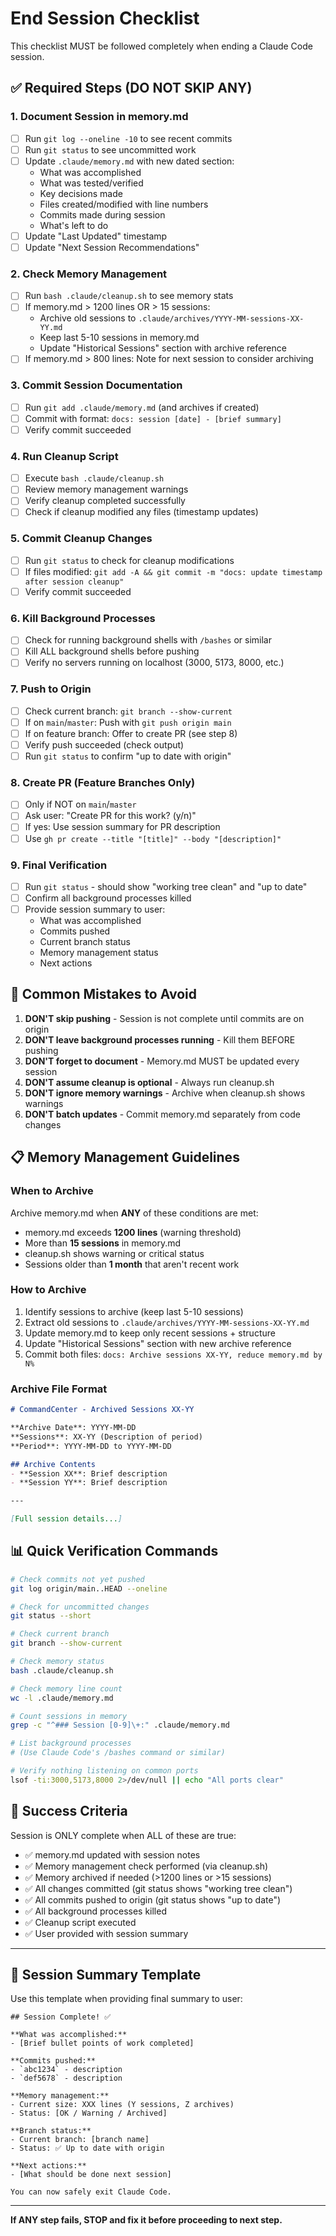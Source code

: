 # End Session Checklist

This checklist MUST be followed completely when ending a Claude Code session.

## ✅ Required Steps (DO NOT SKIP ANY)

### 1. Document Session in memory.md
- [ ] Run `git log --oneline -10` to see recent commits
- [ ] Run `git status` to see uncommitted work
- [ ] Update `.claude/memory.md` with new dated section:
  - What was accomplished
  - What was tested/verified
  - Key decisions made
  - Files created/modified with line numbers
  - Commits made during session
  - What's left to do
- [ ] Update "Last Updated" timestamp
- [ ] Update "Next Session Recommendations"

### 2. Check Memory Management
- [ ] Run `bash .claude/cleanup.sh` to see memory stats
- [ ] If memory.md > 1200 lines OR > 15 sessions:
  - Archive old sessions to `.claude/archives/YYYY-MM-sessions-XX-YY.md`
  - Keep last 5-10 sessions in memory.md
  - Update "Historical Sessions" section with archive reference
- [ ] If memory.md > 800 lines: Note for next session to consider archiving

### 3. Commit Session Documentation
- [ ] Run `git add .claude/memory.md` (and archives if created)
- [ ] Commit with format: `docs: session [date] - [brief summary]`
- [ ] Verify commit succeeded

### 4. Run Cleanup Script
- [ ] Execute `bash .claude/cleanup.sh`
- [ ] Review memory management warnings
- [ ] Verify cleanup completed successfully
- [ ] Check if cleanup modified any files (timestamp updates)

### 5. Commit Cleanup Changes
- [ ] Run `git status` to check for cleanup modifications
- [ ] If files modified: `git add -A && git commit -m "docs: update timestamp after session cleanup"`
- [ ] Verify commit succeeded

### 6. Kill Background Processes
- [ ] Check for running background shells with `/bashes` or similar
- [ ] Kill ALL background shells before pushing
- [ ] Verify no servers running on localhost (3000, 5173, 8000, etc.)

### 7. Push to Origin
- [ ] Check current branch: `git branch --show-current`
- [ ] If on `main`/`master`: Push with `git push origin main`
- [ ] If on feature branch: Offer to create PR (see step 8)
- [ ] Verify push succeeded (check output)
- [ ] Run `git status` to confirm "up to date with origin"

### 8. Create PR (Feature Branches Only)
- [ ] Only if NOT on `main`/`master`
- [ ] Ask user: "Create PR for this work? (y/n)"
- [ ] If yes: Use session summary for PR description
- [ ] Use `gh pr create --title "[title]" --body "[description]"`

### 9. Final Verification
- [ ] Run `git status` - should show "working tree clean" and "up to date"
- [ ] Confirm all background processes killed
- [ ] Provide session summary to user:
  - What was accomplished
  - Commits pushed
  - Current branch status
  - Memory management status
  - Next actions

## 🚨 Common Mistakes to Avoid

1. **DON'T skip pushing** - Session is not complete until commits are on origin
2. **DON'T leave background processes running** - Kill them BEFORE pushing
3. **DON'T forget to document** - Memory.md MUST be updated every session
4. **DON'T assume cleanup is optional** - Always run cleanup.sh
5. **DON'T ignore memory warnings** - Archive when cleanup.sh shows warnings
6. **DON'T batch updates** - Commit memory.md separately from code changes

## 📋 Memory Management Guidelines

### When to Archive
Archive memory.md when **ANY** of these conditions are met:
- memory.md exceeds **1200 lines** (warning threshold)
- More than **15 sessions** in memory.md
- cleanup.sh shows warning or critical status
- Sessions older than **1 month** that aren't recent work

### How to Archive
1. Identify sessions to archive (keep last 5-10 sessions)
2. Extract old sessions to `.claude/archives/YYYY-MM-sessions-XX-YY.md`
3. Update memory.md to keep only recent sessions + structure
4. Update "Historical Sessions" section with new archive reference
5. Commit both files: `docs: Archive sessions XX-YY, reduce memory.md by N%`

### Archive File Format
```markdown
# CommandCenter - Archived Sessions XX-YY

**Archive Date**: YYYY-MM-DD
**Sessions**: XX-YY (Description of period)
**Period**: YYYY-MM-DD to YYYY-MM-DD

## Archive Contents
- **Session XX**: Brief description
- **Session YY**: Brief description

---

[Full session details...]
```

## 📊 Quick Verification Commands

```bash
# Check commits not yet pushed
git log origin/main..HEAD --oneline

# Check for uncommitted changes
git status --short

# Check current branch
git branch --show-current

# Check memory status
bash .claude/cleanup.sh

# Check memory line count
wc -l .claude/memory.md

# Count sessions in memory
grep -c "^### Session [0-9]\+:" .claude/memory.md

# List background processes
# (Use Claude Code's /bashes command or similar)

# Verify nothing listening on common ports
lsof -ti:3000,5173,8000 2>/dev/null || echo "All ports clear"
```

## 🎯 Success Criteria

Session is ONLY complete when ALL of these are true:

- ✅ memory.md updated with session notes
- ✅ Memory management check performed (via cleanup.sh)
- ✅ Memory archived if needed (>1200 lines or >15 sessions)
- ✅ All changes committed (git status shows "working tree clean")
- ✅ All commits pushed to origin (git status shows "up to date")
- ✅ All background processes killed
- ✅ Cleanup script executed
- ✅ User provided with session summary

---

## 📝 Session Summary Template

Use this template when providing final summary to user:

```
## Session Complete! ✅

**What was accomplished:**
- [Brief bullet points of work completed]

**Commits pushed:**
- `abc1234` - description
- `def5678` - description

**Memory management:**
- Current size: XXX lines (Y sessions, Z archives)
- Status: [OK / Warning / Archived]

**Branch status:**
- Current branch: [branch name]
- Status: ✅ Up to date with origin

**Next actions:**
- [What should be done next session]

You can now safely exit Claude Code.
```

---

**If ANY step fails, STOP and fix it before proceeding to next step.**
